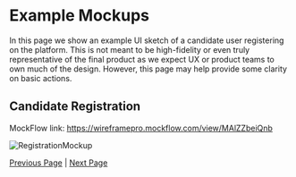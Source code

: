 # Example Mockups
In this page we show an example UI sketch of a candidate user registering on the platform. This is not meant to be high-fidelity or even truly representative of the final product as we expect UX or product teams to own much of the design.
However, this page may help provide some clarity on basic actions.

## Candidate Registration

MockFlow link: https://wireframepro.mockflow.com/view/MAlZZbeiQnb

![RegistrationMockup](https://user-images.githubusercontent.com/2743835/175066952-7a5e93ec-1147-4f82-a794-637d52d1404b.png)

[Previous Page](./Solution/DetailedArch.md) | [Next Page](https://github.com/TheMarmots/ArchKatas2022/tree/main/ADRs)